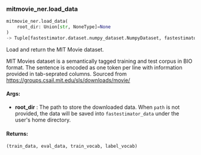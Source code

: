

### mitmovie_ner.load_data
```python
mitmovie_ner.load_data(
	root_dir: Union[str, NoneType]=None
)
-> Tuple[fastestimator.dataset.numpy_dataset.NumpyDataset, fastestimator.dataset.numpy_dataset.NumpyDataset, Set[str], Set[str]]
```
Load and return the MIT Movie dataset.

MIT Movies dataset is a semantically tagged training and test corpus in BIO format. The sentence is encoded as one
token per line with information provided in tab-seprated columns.
Sourced from https://groups.csail.mit.edu/sls/downloads/movie/


#### Args:

* **root_dir** :  The path to store the downloaded data. When `path` is not provided, the data will be saved into        `fastestimator_data` under the user's home directory.

#### Returns:
    (train_data, eval_data, train_vocab, label_vocab)